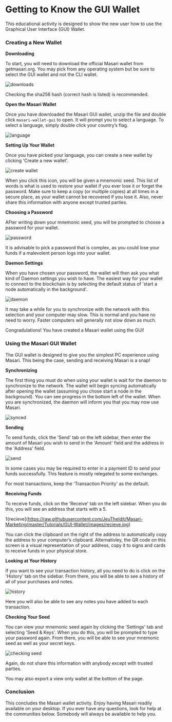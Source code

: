 # Getting to Know the GUI Wallet

This educational activity is designed to show the new user how to use the Graphical User Interface (GUI) Wallet. 

### Creating a New Wallet

**Downloading**

To start, you will need to download the official Masari wallet from getmasari.org. You may pick from any operating system but be sure to select the GUI wallet and not the CLI wallet.

![downloads](https://raw.githubusercontent.com/JeuTheIdit/Masari-Marketing/master/Tutorials/GUI-Wallet/images/downloads.PNG)

Checking the sha256 hash (correct hash is listed) is recommended.

**Open the Masari Wallet**

Once you have downloaded the Masari GUI wallet, unzip the file and double click `masari-wallet-gui` to open. It will prompt you to select a language. To select a language, simply double click your country’s flag.

![language](https://raw.githubusercontent.com/JeuTheIdit/Masari-Marketing/master/Tutorials/GUI-Wallet/images/language.jpg)

**Setting Up Your Wallet**

Once you have picked your language, you can create a new wallet by clicking 'Create a new wallet'. 

![create wallet](https://raw.githubusercontent.com/JeuTheIdit/Masari-Marketing/master/Tutorials/GUI-Wallet/images/create%20wallet.jpg)

When you click this icon, you will be given a mnemonic seed. This list of words is what is used to restore your wallet if you ever lose it or forget the password. Make sure to keep a copy (or multiple copies) at all times in a secure place, as your wallet cannot be recovered if you lose it. Also, never share this information with anyone except trusted parties.  

**Choosing a Password**

AFter writing down your mnemonic seed, you will be prompted to choose a password for your wallet.

![password](https://raw.githubusercontent.com/JeuTheIdit/Masari-Marketing/master/Tutorials/GUI-Wallet/images/password.jpg)

It is advisable to pick a password that is complex, as you could lose your funds if a malevolent person logs into your wallet. 

**Daemon Settings**

When you have chosen your password, the wallet will then ask you what kind of Daemon settings you wish to have. The easiest way for your wallet to connect to the blockchain is by selecting the default status of 'start a node automatically in the background'.

![daemon](https://raw.githubusercontent.com/JeuTheIdit/Masari-Marketing/master/Tutorials/GUI-Wallet/images/daemon.jpg)

It may take a while for you to synchronize with the network with this selection and your computer may slow. This is normal and you have no need to worry. Faster computers will generally not slow down as much.

Congradulations! You have created a Masari wallet using the GUI!

### Using the Masari GUI Wallet

The GUI wallet is designed to give you the simplest PC experience using Masari. This being the case, sending and receiving Masari is a snap!

**Synchronizing**

The first thing you must do when using your wallet is wait for the daemon to synchronize to the network. The wallet will begin syncing automatically after opening the wallet (assuming you chose start a node in the background). You can see progress in the bottom left of the wallet. When you are synchronized, the daemon will inform you that you may now use Masari.

![synced](https://raw.githubusercontent.com/JeuTheIdit/Masari-Marketing/master/Tutorials/GUI-Wallet/images/synced.jpg)

**Sending**

To send funds, click the 'Send' tab on the left sidebar, then enter the amount of Masari you wish to send in the 'Amount' field and the address in the 'Address' field.

![send](https://raw.githubusercontent.com/JeuTheIdit/Masari-Marketing/master/Tutorials/GUI-Wallet/images/send.jpg)

In some cases you may be required to enter in a payment ID to send your funds successfully. This feature is mostly relegated to some exchanges. 

For most transactions, keep the 'Transaction Priority' as the default.

**Receiving Funds**

To receive funds, click on the 'Receive' tab on the left sidebar. When you do this, you will see an address that starts with a 5.

1{recieve](https://raw.githubusercontent.com/JeuTheIdit/Masari-Marketing/master/Tutorials/GUI-Wallet/images/recieve.jpg)

You can click the clipboard on the right of the address to automatically copy the address to your computer’s clipboard. Alternativley, the QR code on this screen is a visual representation of your address, copy it to signs and cards to receive funds in your physical store.

**Looking at Your History**

If you want to see your transaction history, all you need to do is click on the 'History' tab on the sidebar. From there, you will be able to see a history of all of your purchases and notes.

![history](https://raw.githubusercontent.com/JeuTheIdit/Masari-Marketing/master/Tutorials/GUI-Wallet/images/history.jpg)

Here you will also be able to see any notes you have added to each transaction.

**Checking Your Seed**

You can view your mnemonic seed again by clicking the 'Settings' tab and selecting 'Seed & Keys'. When you do this, you will be prompted to type your password again. From there, you will be able to see your mnemonic seed as well as your secret keys.

![checking seed](https://raw.githubusercontent.com/JeuTheIdit/Masari-Marketing/master/Tutorials/GUI-Wallet/images/checking%20seed.jpg)

Again, do not share this information with anybody except with trusted parties.

You may also export a view only wallet at the bottom of the page.

### Conclusion

This concludes the Masari wallet activity. Enjoy having Masari readily available on your desktop. If you ever have any questions, look for help at the communities below. Somebody will always be available to help you. 

